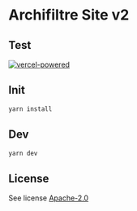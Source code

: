 # Archifiltre Site v2
## Test

[![vercel-powered](https://user-images.githubusercontent.com/37937348/161967395-a5064a6a-b4d3-4ede-a940-ad81fa773916.svg)](https://vercel.com/?utm_source=archifiltre&utm_campaign=oss)

## Init
```sh
yarn install
```

## Dev

```sh
yarn dev
```

## License
See license [Apache-2.0](LICENSE)
